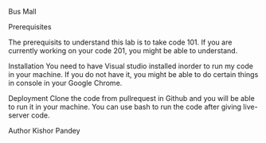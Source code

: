 Bus Mall

Prerequisites

The prerequisits to understand this lab is to take code 101. If you are currently working on your code 201, you might be able to understand.

Installation
You need to have Visual studio installed inorder to run my code in your machine. If you do not have it, you might be able to do certain things in console in your Google Chrome.

Deployment
Clone the code from pullrequest in Github and you will be able to run it in your machine. You can use bash to run the code after giving live-server code.

Author
Kishor Pandey

